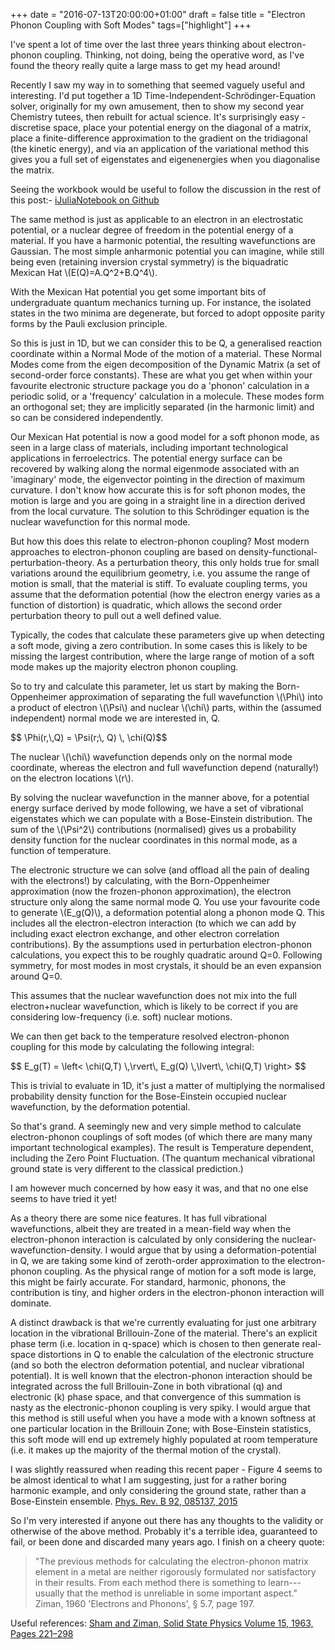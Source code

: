 +++
date = "2016-07-13T20:00:00+01:00"
draft = false
title = "Electron Phonon Coupling with Soft Modes"
tags=["highlight"]
+++

<!-- MathJax -->
<script type="text/javascript"
  src="https://cdn.mathjax.org/mathjax/latest/MathJax.js?config=TeX-AMS-MML_HTMLorMML">
</script>

I've spent a lot of time over the last three years thinking about
electron-phonon coupling. Thinking, not doing, being the operative word, as
I've found the theory really quite a large mass to get my head around!

Recently I saw my way in to something that seemed vaguely useful and
interesting. I'd put together a 1D Time-Independent-Schr&ouml;dinger-Equation
solver, originally for my own amusement, then to show my second year Chemistry
tutees, then rebuilt for actual science. 
It's surprisingly easy - discretise space, place your potential energy on the
diagonal of a matrix, place a finite-difference approximation to the gradient
on the tridiagonal (the kinetic energy), and via an application of the
variational method this gives you a full set of eigenstates and eigenenergies
when you diagonalise the matrix. 

Seeing the workbook would be useful to follow the discussion in the rest of
this post:-
[iJuliaNotebook on Github](https://github.com/jarvist/Julia-SoftModeTISH-DeformationPotential/blob/master/iJulia-Notebooks/2016-06_SoftMAPIModes_TISH_electron_phonon_coupling.ipynb)

The same method is just as applicable to an electron in an electrostatic
potential, or a nuclear degree of freedom in the potential energy of
a material. 
If you have a harmonic potential, the resulting wavefunctions are Gaussian. 
The most simple anharmonic potential you can imagine, while still being even
(retaining inversion crystal symmetry) is the biquadratic Mexican Hat
\\(E(Q)=A.Q^2+B.Q^4\\).

With the Mexican Hat potential you get some important bits of undergraduate
quantum mechanics turning up. For instance, the isolated states in the two minima are
degenerate, but forced to adopt opposite parity forms by the Pauli exclusion
principle. 

So this is just in 1D, but we can consider this to be Q, a generalised reaction
coordinate within a Normal Mode of the motion of a material. 
These Normal Modes come from the eigen decomposition of the Dynamic Matrix (a
set of second-order force constants). 
These are what you get when within your favourite electronic structure package
you do a 'phonon' calculation in a periodic solid, or a 'frequency' calculation
in a molecule. 
These modes form an orthogonal set; they are implicitly separated (in the
harmonic limit) and so can be considered independently.

Our Mexican Hat potential is now a good model for a soft phonon mode, as seen
in a large class of materials, including important technological applications
in ferroelectrics. 
The potential energy surface can be recovered by walking along the normal
eigenmode associated with an 'imaginary' mode, the eigenvector pointing in the
direction of maximum curvature. I don't know how accurate this is for soft
phonon modes, the motion is large and you are going in a straight line in
a direction derived from the local curvature. 
The solution to this Schr&ouml;dinger equation is the nuclear wavefunction for
this normal mode. 

But how this does this relate to electron-phonon coupling? 
Most modern approaches to electron-phonon coupling are based on
density-functional-perturbation-theory. 
As a perturbation theory, this only holds true for small variations around the
equilibrium geometry, i.e. you assume the range of motion is small, that the
material is stiff. 
To evaluate coupling terms, you assume that the deformation
potential (how the electron energy varies as a function of distortion) is
quadratic, which allows the second order perturbation theory to pull out a well
defined value. 

Typically, the codes that calculate these parameters give up when detecting
a soft mode, giving a zero contribution. 
In some cases this is likely to be missing the largest contribution, where the
large range of motion of a soft mode makes up the majority electron phonon
coupling. 

So to try and calculate this parameter, let us start by making the
Born-Oppenheimer approximation of separating the full wavefunction \\(\Phi\\)
into a product of electron \\(\Psi\\) and nuclear \\(\chi\\) parts, within the
(assumed independent) normal mode we are interested in, Q. 

<div>
$$ \Phi(r,\,Q) = \Psi(r;\, Q) \, \chi(Q)$$
</div>

The nuclear \\(\chi\\) wavefunction depends only on the normal mode coordinate,
whereas the electron and full wavefunction depend (naturally!) on the electron
locations \\(r\\).

By solving the nuclear wavefunction in the manner above, for a potential energy
surface derived by mode following, we have a set of vibrational eigenstates
which we can populate with a Bose-Einstein distribution. The sum of the
\\(\Psi^2\\)
contributions (normalised) gives us a probability density function for the
nuclear coordinates in this normal mode, as a function of temperature.

The electronic structure we can solve (and offload all the pain of dealing with
the electrons!) by calculating, with the Born-Oppenheimer approximation (now
the frozen-phonon approximation), the
electron structure only along the same normal mode Q. 
You use your favourite code to generate \\(E_g(Q)\\), a deformation potential
along a phonon mode Q.
This includes all the electron-electron interaction (to which we can add by
including exact electron exchange, and other electron correlation contributions). 
By the assumptions used in perturbation electron-phonon calculations, you
expect this to be roughly quadratic around Q=0. 
Following symmetry, for most modes in most crystals, it should be an even
expansion around Q=0. 

This assumes that the nuclear wavefunction does not mix into the full
electron+nuclear wavefunction, which is likely to be correct if you are considering
low-frequency (i.e. soft) nuclear motions. 

We can then get back to the temperature resolved electron-phonon
coupling for this mode by calculating the following integral:

<div>
$$ E_g(T) = \left< \chi(Q,T) \,\rvert\, E_g(Q) \,\lvert\, \chi(Q,T) \right> $$
</div>

This is trivial to evaluate in 1D, it's just a matter of multiplying the
normalised probability density function for the Bose-Einstein occupied nuclear
wavefunction, by the deformation potential.

So that's grand. 
A seemingly new and very simple method to calculate electron-phonon couplings
of soft modes (of which there are many many important technological examples). 
The result is Temperature dependent, including the Zero Point Fluctuation. 
(The quantum mechanical vibrational ground state is very different to the
classical prediction.)

I am however much concerned by how easy it was, and that no one else seems to
have tried it yet! 

As a theory there are some nice features. 
It has full vibrational wavefunctions, albeit they are treated in a mean-field
way when the electron-phonon interaction is calculated by only considering the
nuclear-wavefunction-density. 
I would argue that by using a deformation-potential in Q, we are taking some kind of
zeroth-order approximation to the electron-phonon coupling. 
As the physical range of motion for a soft mode is large, this might be fairly accurate. 
For standard, harmonic, phonons, the contribution is tiny, and higher orders in
the electron-phonon interaction will dominate. 

A distinct drawback is that we're currently evaluating for just one arbitrary
location in the vibrational Brillouin-Zone of the material. There's an explicit
phase term (i.e. location in q-space) which is chosen to then generate
real-space distortions in Q to enable the calculation of the electronic
structure (and so both the electron deformation potential, and nuclear vibrational potential). 
It is well known that the electron-phonon interaction should be
integrated across the full Brillouin-Zone in both vibrational (q) and
electronic (k) phase space, and that convergence of this summation is nasty as
the electronic-phonon coupling is very spiky. 
I would argue that this method is still useful when you have a mode with
a known softness at one particular location in the Brillouin Zone; 
with Bose-Einstein statistics, this soft mode will end up extremely highly
populated at room temperature (i.e. it makes up the majority of the thermal
motion of the crystal).

I was slightly reassured  when reading this recent paper - Figure 4 seems to be
almost identical to what I am suggesting, just for a rather boring harmonic
example, and only considering the ground state, rather than a Bose-Einstein
ensemble. [Phys. Rev. B 92, 085137, 2015](http://dx.doi.org/10.1103/PhysRevB.92.085137)

So I'm very interested if anyone out there has any thoughts to the validity or
otherwise of the above method. Probably it's a terrible idea, guaranteed to
fail, or been done and discarded many years ago. 
I finish on a cheery quote:

>"The previous methods for calculating the electron-phonon matrix element in
>a metal are neither rigorously formulated nor satisfactory in their results. 
>From each method there is something to learn---usually that the method is
>unreliable in some important aspect." Ziman, 1960 'Electrons and Phonons',
>&sect; 5.7, page 197.

Useful references:
[Sham and Ziman, Solid State Physics Volume 15, 1963, Pages 221–298](http://dx.doi.org/10.1016/S0081-1947\(08\)60593-7)
